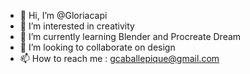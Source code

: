 - 👋 Hi, I’m @Gloriacapi
- 👀 I’m interested in creativity
- 🌱 I’m currently learning Blender and Procreate Dream
- 💞️ I’m looking to collaborate on design
- 📫 How to reach me : gcaballepique@gmail.com
  

<!---
Gloriacapi/Gloriacapi is a ✨ special ✨ repository because its `README.md` (this file) appears on your GitHub profile.
You can click the Preview link to take a look at your changes.
--->
